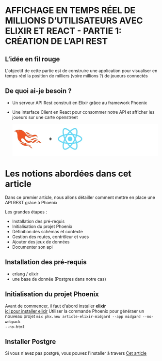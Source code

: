 # AFFICHAGE EN TEMPS RÉEL DE MILLIONS D’UTILISATEURS AVEC ELIXIR ET REACT - PARTIE 1: CRÉATION DE L’API REST

## L’idée en fil rouge
L'objectif de cette partie est de construire une application pour visualiser en temps réel la position de milliers (voire millions ?) de joueurs connectés

## De quoi ai-je besoin ?
* Un serveur API Rest construit en Elixir grâce au framework Phoenix

* Une interface Client en React pour consommer notre API et afficher les joueurs sur une carte openstreet
  
  ![elixir et react](images/elixir-react.png)

# Les notions abordées dans cet article
Dans ce premier article, nous allons détailler comment mettre en place une API REST grâce à Phoenix

Les grandes étapes :
* Installation des pré-requis
* Initialisation du projet Phoenix
* Définition des schémas et contexte
* Gestion des routes, contrôleur et vues
* Ajouter des jeux de données
* Documenter son api

## Installation des pré-requis
* erlang / elixir
* une base de donnée (Postgres dans notre cas)

## Initialisation du projet Phoenix
Avant de commencer, il faut d'abord installer **elixir**<br /> [ici pour installer elixir](https://elixir-lang.org/install.html)
Utiliser la commande Phoenix pour généraer un nouveau projet
<code>mix phx.new article-elixir-midgard --app midgard  --no-webpack --no-html</code>

## Installer Postgre
Si vous n'avez pas postgré, vous pouvez l'installer à travers [Cet article](https://www.datacamp.com/community/tutorials/installing-postgresql-windows-macosx?utm_source=adwords_ppc&utm_campaignid=1455363063&utm_adgroupid=65083631748&utm_device=c&utm_keyword=&utm_matchtype=b&utm_network=g&utm_adpostion=&utm_creative=332602034358&utm_targetid=aud-299261629574:dsa-429603003980&utm_loc_interest_ms=&utm_loc_physical_ms=1012760&gclid=Cj0KCQjwpdqDBhCSARIsAEUJ0hO0u5RTbzMNzGrQNDHFjzCfIHOqXfdKLI4ulYFHnknxKVMggpPTmMIaAqHDEALw_wcB)